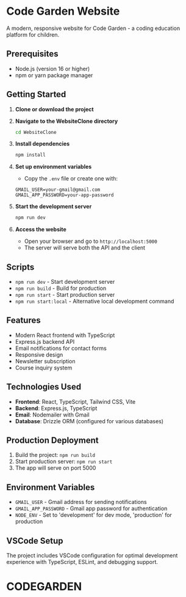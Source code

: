 
# Code Garden Website

A modern, responsive website for Code Garden - a coding education platform for children.

## Prerequisites

- Node.js (version 16 or higher)
- npm or yarn package manager

## Getting Started

1. **Clone or download the project**
2. **Navigate to the WebsiteClone directory**
   ```bash
   cd WebsiteClone
   ```

3. **Install dependencies**
   ```bash
   npm install
   ```

4. **Set up environment variables**
   - Copy the `.env` file or create one with:
   ```
   GMAIL_USER=your-gmail@gmail.com
   GMAIL_APP_PASSWORD=your-app-password
   ```

5. **Start the development server**
   ```bash
   npm run dev
   ```

6. **Access the website**
   - Open your browser and go to `http://localhost:5000`
   - The server will serve both the API and the client

## Scripts

- `npm run dev` - Start development server
- `npm run build` - Build for production
- `npm run start` - Start production server
- `npm run start:local` - Alternative local development command

## Features

- Modern React frontend with TypeScript
- Express.js backend API
- Email notifications for contact forms
- Responsive design
- Newsletter subscription
- Course inquiry system

## Technologies Used

- **Frontend**: React, TypeScript, Tailwind CSS, Vite
- **Backend**: Express.js, TypeScript
- **Email**: Nodemailer with Gmail
- **Database**: Drizzle ORM (configured for various databases)

## Production Deployment

1. Build the project: `npm run build`
2. Start production server: `npm run start`
3. The app will serve on port 5000

## Environment Variables

- `GMAIL_USER` - Gmail address for sending notifications
- `GMAIL_APP_PASSWORD` - Gmail app password for authentication
- `NODE_ENV` - Set to 'development' for dev mode, 'production' for production

## VSCode Setup

The project includes VSCode configuration for optimal development experience with TypeScript, ESLint, and debugging support.
# CODEGARDEN
